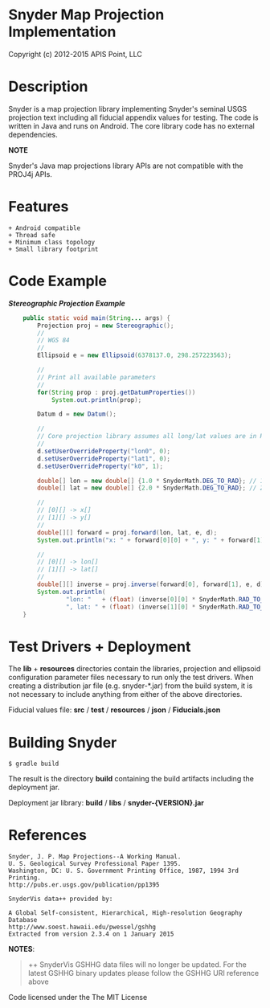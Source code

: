Snyder Map Projection Implementation
====================================

Copyright (c) 2012-2015  APIS Point, LLC

Description
===========

Snyder is a map projection library implementing Snyder's seminal USGS projection
text including all fiducial appendix values for testing.  The code is written in
Java and runs on Android.  The core library code has no external dependencies.

**NOTE**

Snyder's Java map projections library APIs are not compatible with the PROJ4j APIs.

Features
========
    + Android compatible
    + Thread safe
    + Minimum class topology
    + Small library footprint

Code Example
============

***Stereographic Projection Example***
```Java
    public static void main(String... args) {
        Projection proj = new Stereographic();
        //
        // WGS 84
        //
        Ellipsoid e = new Ellipsoid(6378137.0, 298.257223563);

        //
        // Print all available parameters
        //
        for(String prop : proj.getDatumProperties())
            System.out.println(prop);

        Datum d = new Datum();

        //
        // Core projection library assumes all long/lat values are in Radians
        //
        d.setUserOverrideProperty("lon0", 0);
        d.setUserOverrideProperty("lat1", 0);
        d.setUserOverrideProperty("k0", 1);

        double[] lon = new double[] {1.0 * SnyderMath.DEG_TO_RAD}; // 1.0 degree
        double[] lat = new double[] {2.0 * SnyderMath.DEG_TO_RAD}; // 2.0 degree

        //
        // [0][] -> x[]
        // [1][] -> y[]
        //
        double[][] forward = proj.forward(lon, lat, e, d);
        System.out.println("x: " + forward[0][0] + ", y: " + forward[1][0]);

        //
        // [0][] -> lon[]
        // [1][] -> lat[]
        //
        double[][] inverse = proj.inverse(forward[0], forward[1], e, d);
        System.out.println(
                "lon: "   + (float) (inverse[0][0] * SnyderMath.RAD_TO_DEG) +
                ", lat: " + (float) (inverse[1][0] * SnyderMath.RAD_TO_DEG));
    }
```

Test Drivers + Deployment
=========================

The **lib** + **resources** directories contain the libraries, projection and
ellipsoid configuration parameter files necessary to run only the test drivers.
When creating a distribution jar file (e.g. snyder-*.jar) from the build
system, it is not necessary to include anything from either of the above
directories.

Fiducial values file: **src** / **test** / **resources** / **json** / **Fiducials.json**

Building Snyder
=========================

```
$ gradle build
```

The result is the directory **build** containing the build artifacts including the deployment jar.

Deployment jar library: **build** / **libs** / **snyder-{VERSION}.jar**

References
==========

    Snyder, J. P. Map Projections--A Working Manual.
    U. S. Geological Survey Professional Paper 1395.
    Washington, DC: U. S. Government Printing Office, 1987, 1994 3rd Printing.
    http://pubs.er.usgs.gov/publication/pp1395

    SnyderVis data++ provided by:

    A Global Self-consistent, Hierarchical, High-resolution Geography Database
    http://www.soest.hawaii.edu/pwessel/gshhg
    Extracted from version 2.3.4 on 1 January 2015

**NOTES**:
> ++ SnyderVis GSHHG data files will no longer be updated. For the latest GSHHG binary updates please follow the GSHHG URI reference above


Code licensed under the The MIT License
